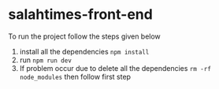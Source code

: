 # salahtimes-front-end

To run the project follow the steps given below
1. install all the dependencies `npm install`
2. run `npm run dev`
3. If problem occur due to delete all the dependencies `rm -rf node_modules` then follow first step